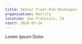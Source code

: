 ```yaml
---
title: Senior Front-End Developer
organization: Netlify
location: San Francisco, CA
start: 2020-03-14
---
```


Lorem Ipsum Dolor.